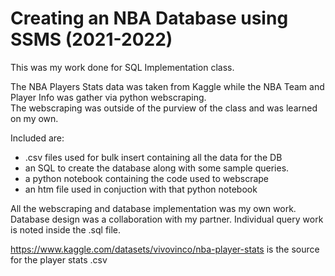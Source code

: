 # Creating an NBA Database using SSMS (2021-2022)

This was my work done for SQL Implementation class.

The NBA Players Stats data was taken from Kaggle while the NBA Team and Player Info was gather via python webscraping.  
The webscraping was outside of the purview of the class and was learned on my own.

Included are: 
* .csv files used for bulk insert containing all the data for the DB
* an SQL to create the database along with some sample queries.
* a python notebook containing the code used to webscrape
* an htm file used in conjuction with that python notebook

All the webscraping and database implementation was my own work.  Database design was a collaboration with my partner.  Individual query work is noted inside the .sql file.

https://www.kaggle.com/datasets/vivovinco/nba-player-stats is the source for the player stats .csv
